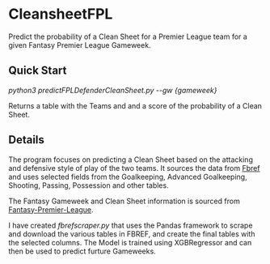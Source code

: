 # CleansheetFPL
Predict the probability of a Clean Sheet for a Premier League team for a given Fantasy Premier League Gameweek.

## Quick Start
*python3 predictFPLDefenderCleanSheet.py --gw {gameweek}*
  
Returns a table with the Teams and and a score of the probability of a Clean Sheet.
  
## Details
The program focuses on predicting a Clean Sheet based on the attacking and defensive style of play of the two teams. It sources the data from [Fbref](https://fbref.com/en/comps/9/Premier-League-Stats) and uses selected fields from the Goalkeeping, Advanced Goalkeeping, Shooting, Passing, Possession and other tables. 
  
The Fantasy Gameweek and Clean Sheet information is sourced from [Fantasy-Premier-League](https://github.com/vaastav/Fantasy-Premier-League).
  
I have created *fbrefscraper.py* that uses the Pandas framework to scrape and download the various tables in FBREF, and create the final tables with the selected columns. The Model is trained using XGBRegressor and can then be used to predict furture Gameweeks.

  


